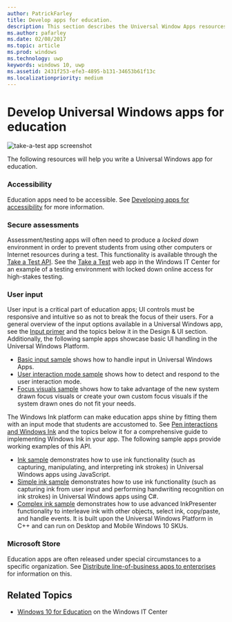 ```yaml
---
author: PatrickFarley
title: Develop apps for education.
description: This section describes the Universal Window Apps resources that are available to you to write Education apps for the Windows 10 platform.
ms.author: pafarley
ms.date: 02/08/2017
ms.topic: article
ms.prod: windows
ms.technology: uwp
keywords: windows 10, uwp
ms.assetid: 2431f253-efe3-4895-b131-34653b61f13c
ms.localizationpriority: medium
---
```


# Develop Universal Windows apps for education
![take-a-test app screenshot](images/take-a-test-screen-small.png)

The following resources will help you write a Universal Windows app for education.

### Accessibility
Education apps need to be accessible. See [Developing apps for accessibility](https://developer.microsoft.com/windows/accessible-apps) for more information.


### Secure assessments
Assessment/testing apps will often need to produce a *locked down* environment in order to prevent students from using other computers or Internet resources during a test. This functionality is available through the [Take a Test API](take-a-test-api.md). See the [Take a Test](https://technet.microsoft.com/edu/windows/take-tests-in-windows-10) web app in the Windows IT Center for an example of a testing environment with locked down online access for high-stakes testing.

### User input
User input is a critical part of education apps; UI controls must be responsive and intuitive so as not to break the focus of their users. For a general overview of the input options available in a Universal Windows app, see the [Input primer](https://docs.microsoft.com/windows/uwp/design/input/input-primer) and the topics below it in the Design & UI section. Additionally, the following sample apps showcase basic UI handling in the Universal Windows Platform.
- [Basic input sample](https://github.com/Microsoft/Windows-universal-samples/tree/master/Samples/BasicInput) shows how to handle input in Universal Windows Apps.
- [User interaction mode sample](https://github.com/Microsoft/Windows-universal-samples/tree/master/Samples/UserInteractionMode) shows how to detect and respond to the user interaction mode.
- [Focus visuals sample](https://github.com/Microsoft/Windows-universal-samples/tree/master/Samples/XamlFocusVisuals) shows how to take advantage of the new system drawn focus visuals or create your own custom focus visuals if the system drawn ones do not fit your needs.

The Windows Ink platform can make education apps shine by fitting them with an input mode that students are accustomed to. See [Pen interactions and Windows Ink](https://docs.microsoft.com/windows/uwp/design/input/pen-and-stylus-interactions) and the topics below it for a comprehensive guide to implementing Windows Ink in your app. The following sample apps provide working examples of this API.
- [Ink sample](https://github.com/Microsoft/Windows-universal-samples/tree/master/Samples/Ink) demonstrates how to use ink functionality (such as capturing, manipulating, and interpreting ink strokes) in Universal Windows apps using JavaScript.
- [Simple ink sample](https://github.com/Microsoft/Windows-universal-samples/tree/master/Samples/SimpleInk) demonstrates how to use ink functionality (such as capturing ink from user input and performing handwriting recognition on ink strokes) in Universal Windows apps using C#.
- [Complex ink sample](https://github.com/Microsoft/Windows-universal-samples/tree/master/Samples/ComplexInk) demonstrates how to use advanced InkPresenter functionality to interleave ink with other objects, select ink, copy/paste, and handle events. It is built upon the Universal Windows Platform in C++ and can run on Desktop and Mobile Windows 10 SKUs.


### Microsoft Store
Education apps are often released under special circumstances to a specific organization. See [Distribute line-of-business apps to enterprises](https://msdn.microsoft.com/windows/uwp/publish/distribute-lob-apps-to-enterprises) for information on this.

## Related Topics
- [Windows 10 for Education](https://technet.microsoft.com/edu/windows/index) on the Windows IT Center
